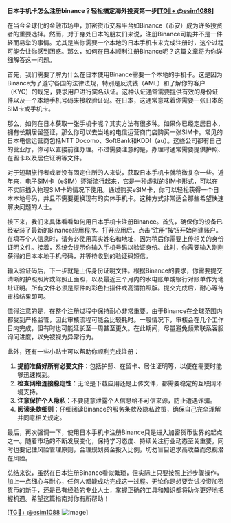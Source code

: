 **日本手机卡怎么注册binance？轻松搞定海外投资第一步[[TG💪+ @esim1088](https://t.me/s/esim1088)]**

在当今全球化的金融市场中，加密货币交易平台如Binance（币安）成为许多投资者的重要选择。然而，对于身处日本的朋友们来说，注册Binance可能并不是一件轻而易举的事情。尤其是当你需要一个本地的日本手机卡来完成注册时，这个过程可能会让你感到困惑。那么，如何在日本顺利注册Binance呢？这篇文章将为你详细解答这一问题。

首先，我们需要了解为什么在日本使用Binance需要一个本地的手机卡。这是因为Binance为了遵守各国的法律法规，特别是反洗钱（AML）和了解你的客户（KYC）的规定，要求用户进行实名认证。这种认证通常需要提供有效的身份证件以及一个本地手机号码来接收验证码。在日本，这通常意味着你需要一张日本的SIM卡或手机卡。

那么，如何在日本获取一张手机卡呢？其实方法有很多种。如果你已经定居日本，拥有长期居留签证，那么你可以去当地的电信运营商门店购买一张SIM卡。常见的日本电信运营商包括NTT Docomo、SoftBank和KDDI（au）。这些公司都有自己的营业厅，你可以直接前往办理。不过需要注意的是，办理时通常需要提供护照、在留卡以及居住证明等文件。

对于短期旅行者或者没有固定住所的人来说，获取日本手机卡就稍微复杂一些。近年来，电子SIM卡（eSIM）逐渐流行起来，它是一种虚拟的SIM卡形式，可以在不实际插入物理SIM卡的情况下使用。通过购买eSIM卡，你可以轻松获得一个日本本地号码，并且不需要更换现有的实体手机卡。这种方式非常适合那些希望快速解决问题的人士。

接下来，我们来具体看看如何用日本手机卡注册Binance。首先，确保你的设备已经安装了最新的Binance应用程序。打开应用后，点击“注册”按钮开始创建账户。在填写个人信息时，请务必使用真实姓名和地址，因为稍后你需要上传相关的身份证明文件。接着，系统会提示你输入手机号码以验证身份。此时，你需要输入刚刚获得的日本本地手机号码，并等待收到的验证码短信。

输入验证码后，下一步就是上传身份证明文件。根据Binance的要求，你需要提交清晰的护照照片或驾照正面照，以及最近三个月内的水电账单或银行对账单作为地址证明。所有文件必须是原件的彩色扫描件或高清拍照版。提交完成后，耐心等待审核结果即可。

值得注意的是，在整个注册过程中保持耐心非常重要。由于Binance在全球范围内都受到严格监管，因此审核流程可能会比较耗时。一般情况下，审核会在几个工作日内完成，但有时也可能延长至一周甚至更久。在此期间，尽量避免频繁联系客服询问进度，以免被视为异常行为。

此外，还有一些小贴士可以帮助你顺利完成注册：

1. **提前准备好所有必要文件**：包括护照、在留卡、居住证明等，以便在需要时能够迅速找到。
2. **检查网络连接稳定性**：无论是下载应用还是上传文件，都需要稳定的互联网环境支持。
3. **注意保护个人隐私**：不要随意泄露个人信息给不可信来源，防止遭遇诈骗。
4. **阅读条款细则**：仔细阅读Binance的服务条款及隐私政策，确保自己完全理解并同意相关规定。

最后，再次强调一下，使用日本手机卡注册Binance只是进入加密货币世界的起点之一。随着市场的不断发展变化，保持学习态度、持续关注行业动态至关重要。同时也要记住风险管理原则，合理规划资金投入比例，切勿盲目追求高收益而忽视潜在风险。

总结来说，虽然在日本注册Binance看似繁琐，但实际上只要按照上述步骤操作，加上一点细心与耐心，任何人都能成功完成这一过程。无论你是想要尝试投资加密货币的新手，还是已有经验的专业人士，掌握正确的工具和知识都将助你更好地把握机遇。希望这篇指南对你有所帮助！

[[TG💪+ @esim1088](https://t.me/s/esim1088) ![Image](https://i.postimg.cc/4NQfJmqS/Snipaste-2025-05-13-00-14-12.png)]
